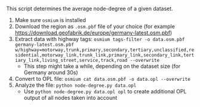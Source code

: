 This script determines the average node-degree of a given dataset.

1. Make sure `osmium` is installed
2. Download the region as `.osm.pbf` file of your choice (for example https://download.geofabrik.de/europe/germany-latest.osm.pbf)
3. Extract data with highway tags: `osmium tags-filter -o data.osm.pbf germany-latest.osm.pbf w/highway=motorway,trunk,primary,secondary,tertiary,unclassified,residential,motorway_link,trunk_link,primary_link,secondary_link,tertiary_link,living_street,service,track,road --overwrite`
    * This step might take a while, depending on the dataset size (for Germany around 30s)
4. Convert to OPL file: `osmium cat data.osm.pbf -o data.opl --overwrite`
5. Analyze the file: `python node-degree.py data.opl`
    * Use `python node-degree.py data.opl opl` to create additional OPL output of all nodes taken into account
